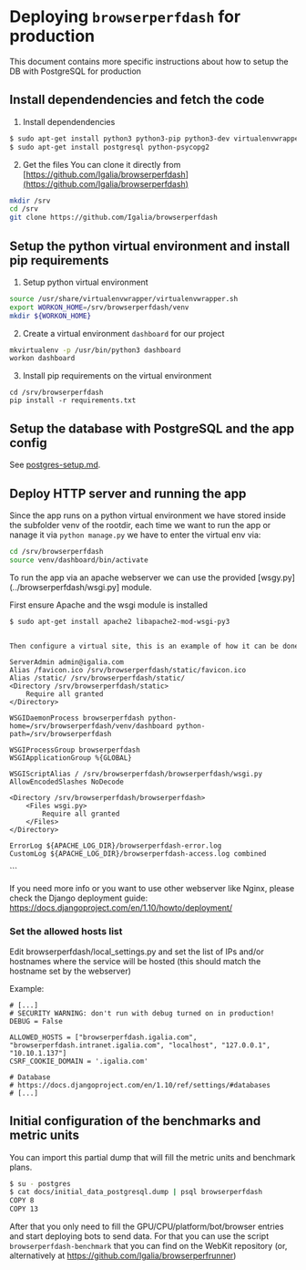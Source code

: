# Deploying `browserperfdash` for production

This document contains more specific instructions about how to setup the DB
with PostgreSQL for production

## Install dependendencies and fetch the code

1. Install dependendencies

```bash
$ sudo apt-get install python3 python3-pip python3-dev virtualenvwrapper
$ sudo apt-get install postgresql python-psycopg2

```

2. Get the files
You can clone it directly from [https://github.com/Igalia/browserperfdash](https://github.com/Igalia/browserperfdash)
```bash
mkdir /srv
cd /srv
git clone https://github.com/Igalia/browserperfdash
```

## Setup the python virtual environment and install pip requirements

1. Setup python virtual environment

```bash
source /usr/share/virtualenvwrapper/virtualenvwrapper.sh
export WORKON_HOME=/srv/browserperfdash/venv
mkdir ${WORKON_HOME}
```


2. Create a virtual environment `dashboard` for our project

```bash
mkvirtualenv -p /usr/bin/python3 dashboard
workon dashboard
```

3. Install pip requirements on the virtual environment

```
cd /srv/browserperfdash
pip install -r requirements.txt
```

## Setup the database with PostgreSQL and the app config

See [postgres-setup.md](./postgres-setup.md).

## Deploy HTTP server and running the app

Since the app runs on a python virtual environment we have stored inside
the subfolder venv of the rootdir, each time we want to run the app or
nanage it via ```python manage.py``` we have to enter the virtual env via:

```bash
cd /srv/browserperfdash
source venv/dashboard/bin/activate
```

To run the app via an apache webserver we can use the provided [wsgy.py](../browserperfdash/wsgi.py] module.

First ensure Apache and the wsgi module is installed

```bash
$ sudo apt-get install apache2 libapache2-mod-wsgi-py3


Then configure a virtual site, this is an example of how it can be done:

```
<VirtualHost>

    ServerAdmin admin@igalia.com
    Alias /favicon.ico /srv/browserperfdash/static/favicon.ico
    Alias /static/ /srv/browserperfdash/static/
    <Directory /srv/browserperfdash/static>
        Require all granted
    </Directory>

    WSGIDaemonProcess browserperfdash python-home=/srv/browserperfdash/venv/dashboard python-path=/srv/browserperfdash

    WSGIProcessGroup browserperfdash
    WSGIApplicationGroup %{GLOBAL}

    WSGIScriptAlias / /srv/browserperfdash/browserperfdash/wsgi.py
    AllowEncodedSlashes NoDecode

    <Directory /srv/browserperfdash/browserperfdash>
        <Files wsgi.py>
            Require all granted
        </Files>
    </Directory>

    ErrorLog ${APACHE_LOG_DIR}/browserperfdash-error.log
    CustomLog ${APACHE_LOG_DIR}/browserperfdash-access.log combined

</VirtualHost>
```

If you need more info or you want to use other webserver like Nginx, please
check the Django deployment guide:
https://docs.djangoproject.com/en/1.10/howto/deployment/


### Set the allowed hosts list

Edit browserperfdash/local_settings.py and set the list of IPs and/or hostnames
where the service will be hosted (this should match the hostname set by the
webserver)

Example:
```
# [...]
# SECURITY WARNING: don't run with debug turned on in production!
DEBUG = False

ALLOWED_HOSTS = ["browserperfdash.igalia.com", "browserperfdash.intranet.igalia.com", "localhost", "127.0.0.1", "10.10.1.137"]
CSRF_COOKIE_DOMAIN = '.igalia.com'

# Database
# https://docs.djangoproject.com/en/1.10/ref/settings/#databases
# [...]
```

## Initial configuration of the benchmarks and metric units

You can import this partial dump that will fill the metric units and benchmark
plans.

```bash
$ su - postgres
$ cat docs/initial_data_postgresql.dump | psql browserperfdash
COPY 8
COPY 13
```

After that you only need to fill the GPU/CPU/platform/bot/browser entries
and start deploying bots to send data.
For that you can use the script `browserperfdash-benchmark` that you can
find on the WebKit repository (or, alternatively at https://github.com/Igalia/browserperfrunner)
